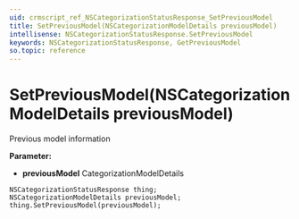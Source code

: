```yaml
---
uid: crmscript_ref_NSCategorizationStatusResponse_SetPreviousModel
title: SetPreviousModel(NSCategorizationModelDetails previousModel)
intellisense: NSCategorizationStatusResponse.SetPreviousModel
keywords: NSCategorizationStatusResponse, GetPreviousModel
so.topic: reference
---
```


# SetPreviousModel(NSCategorizationModelDetails previousModel)

Previous model information

**Parameter:** 
* **previousModel** CategorizationModelDetails

```crmscript
NSCategorizationStatusResponse thing;
NSCategorizationModelDetails previousModel;
thing.SetPreviousModel(previousModel);
```

